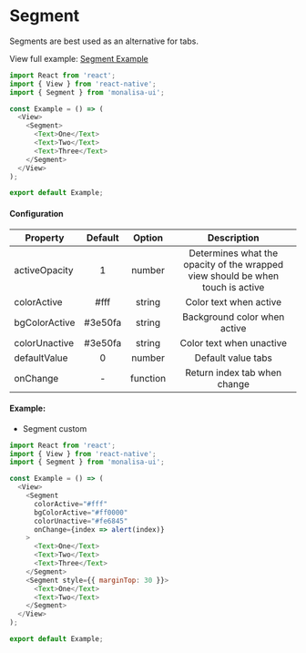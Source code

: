 # Segment

Segments are best used as an alternative for tabs.

View full example: [Segment Example](https://github.com/tuantvk/monalisa-ui/blob/master/example/Segment/index.js)

```javascript
import React from 'react';
import { View } from 'react-native';
import { Segment } from 'monalisa-ui';

const Example = () => (
  <View>
    <Segment>
      <Text>One</Text>
      <Text>Two</Text>
      <Text>Three</Text>
    </Segment>
  </View>
);

export default Example;
```

#### Configuration

| Property        | Default       | Option    | Description  |
| --------------- |:-------------:|:---------:|:------------:|
| activeOpacity   | 1             | number    | Determines what the opacity of the wrapped view should be when touch is active |
| colorActive     | #fff          | string    | Color text when active |
| bgColorActive   | #3e50fa       | string    | Background color when active |
| colorUnactive   | #3e50fa       | string    | Color text when unactive |
| defaultValue    | 0             | number    | Default value tabs |
| onChange        | -             | function  | Return index tab when change |


#### Example:

- Segment custom

```javascript
import React from 'react';
import { View } from 'react-native';
import { Segment } from 'monalisa-ui';

const Example = () => (
  <View>
    <Segment
      colorActive="#fff"
      bgColorActive="#ff0000"
      colorUnactive="#fe6845"
      onChange={index => alert(index)}
    >
      <Text>One</Text>
      <Text>Two</Text>
      <Text>Three</Text>
    </Segment>
    <Segment style={{ marginTop: 30 }}>
      <Text>One</Text>
      <Text>Two</Text>
    </Segment>
  </View>
);

export default Example;
```